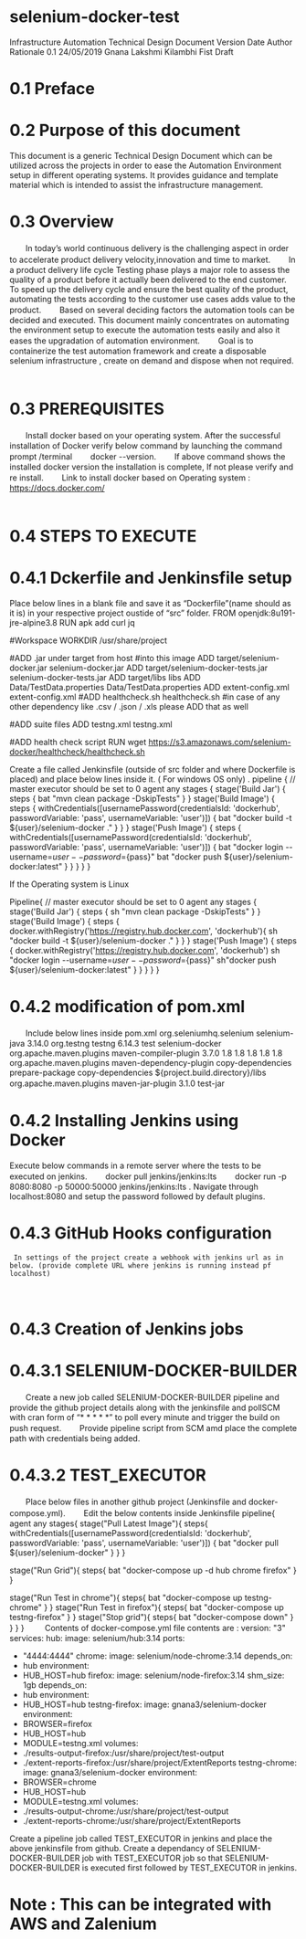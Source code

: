 # selenium-docker-test

Infrastructure Automation
Technical Design Document
Version	Date	Author	Rationale
0.1	24/05/2019	Gnana Lakshmi Kilambhi	Fist Draft


# 0.1	Preface
# 0.2	Purpose of this document
This document is a generic Technical Design Document which can be utilized across the projects in order to ease the Automation Environment setup in different operating systems. It provides guidance and template material which is intended to assist the infrastructure management. 
# 0.3	Overview
　　In today’s world continuous delivery is the challenging aspect in order to accelerate product delivery velocity,innovation and time to market.
　　In a product delivery life cycle Testing phase plays a major role to assess the quality of a product before it actually been delivered to the end customer. To speed up the delivery cycle and ensure the best quality of the product, automating the tests according to the customer use cases adds value to the product.
　　Based on several deciding factors the automation tools can be decided and executed. This document mainly concentrates on automating the environment setup to execute the automation tests easily and also it eases the upgradation of automation environment.
　　Goal is to containerize the test automation framework and create a disposable selenium infrastructure , create on demand and dispose when not required.
　　
# 0.3 PREREQUISITES
　　Install docker based on your operating system. After the successful installation of Docker verify below command by launching the command prompt /terminal 
　　docker --version.
　　If above command shows the installed docker version the installation is complete, If not please verify and re install.
　　Link to install docker based on Operating system : https://docs.docker.com/  
　　
　　
　　
　　
　　
　　
# 0.4 STEPS TO EXECUTE
# 0.4.1 Dckerfile and Jenkinsfile setup 
Place below lines in a blank file and save it as “Dockerfile”(name should as it is) in your respective project oustide of “src” folder.
FROM openjdk:8u191-jre-alpine3.8
RUN apk add curl jq

#Workspace
WORKDIR /usr/share/project

#ADD .jar under target from host
#into this image
ADD target/selenium-docker.jar selenium-docker.jar
ADD target/selenium-docker-tests.jar selenium-docker-tests.jar
ADD target/libs libs
ADD Data/TestData.properties Data/TestData.properties
ADD extent-config.xml extent-config.xml
#ADD healthcheck.sh healthcheck.sh
#in case of any other dependency like .csv / .json / .xls please ADD that as well

#ADD suite files
ADD testng.xml testng.xml

#ADD health check script
RUN wget https://s3.amazonaws.com/selenium-docker/healthcheck/healthcheck.sh

Create a file called Jenkinsfile (outside of src folder and where Dockerfile is placed) and place below lines inside it. ( For windows OS only) .
pipeline {
// master executor should be set to 0
agent any
stages {
stage('Build Jar') {
steps {
bat "mvn clean package -DskipTests"
}
}
stage('Build Image') {
steps {
withCredentials([usernamePassword(credentialsId: 'dockerhub', passwordVariable: 'pass', usernameVariable: 'user')]) {
bat "docker build -t ${user}/selenium-docker ."
}
}
}
stage('Push Image') {
steps {
withCredentials([usernamePassword(credentialsId: 'dockerhub', passwordVariable: 'pass', usernameVariable: 'user')]) {
bat "docker login --username=${user} --password=${pass}"
bat "docker push ${user}/selenium-docker:latest"
}
}
}
}
}

If the Operating system is Linux

Pipeline{
// master executor should be set to 0
agent any
stages {
stage('Build Jar') {
steps {
sh "mvn clean package -DskipTests"
}
}
stage('Build Image') {
steps {
docker.withRegistry('https://registry.hub.docker.com', 'dockerhub'){
sh "docker build -t ${user}/selenium-docker ."
}
}
}
stage('Push Image') {
steps {
docker.withRegistry('https://registry.hub.docker.com', 'dockerhub')
sh "docker login --username=${user} --password=${pass}"
sh"docker push ${user}/selenium-docker:latest"
}
}
}
}
}


# 0.4.2 modification of pom.xml 
　　Include below lines inside pom.xml
<dependencies>
<dependency>
<groupId>org.seleniumhq.selenium</groupId>
<artifactId>selenium-java</artifactId>
<version>3.14.0</version>
</dependency>
<dependency>
<groupId>org.testng</groupId>
<artifactId>testng</artifactId>
<version>6.14.3</version>
<scope>test</scope>
</dependency>
</dependencies>
<build>
<finalName>selenium-docker</finalName>
<plugins>
<plugin>
<groupId>org.apache.maven.plugins</groupId>
<artifactId>maven-compiler-plugin</artifactId>
<version>3.7.0</version>
<configuration>
<compilerVersion>1.8</compilerVersion>
<source>1.8</source>
<target>1.8</target>
<testSource>1.8</testSource>
<testTarget>1.8</testTarget>
</configuration>
</plugin>
<plugin>
<groupId>org.apache.maven.plugins</groupId>
<artifactId>maven-dependency-plugin</artifactId>
<executions>
<execution>
<id>copy-dependencies</id>
<phase>prepare-package</phase>
<goals>
<goal>copy-dependencies</goal>
</goals>
<configuration>
<outputDirectory>
${project.build.directory}/libs
</outputDirectory>
</configuration>
</execution>
</executions>
</plugin>
<plugin>
<groupId>org.apache.maven.plugins</groupId>
<artifactId>maven-jar-plugin</artifactId>
<version>3.1.0</version>
<executions>
<execution>
<goals>
<goal>test-jar</goal>
</goals>
</execution>
</executions>
</plugin>
</plugins>
</build>
　　
　　
# 0.4.2 Installing Jenkins using Docker 
Execute below commands in a remote server where the tests to be executed on jenkins. 
　　docker pull jenkins/jenkins:lts
　　docker run -p 8080:8080 -p 50000:50000 jenkins/jenkins:lts .
Navigate through localhost:8080 and setup the password followed by default plugins.

# 0.4.3 GitHub Hooks configuration
 	 In settings of the project create a webhook with jenkins url as in below. (provide complete URL where jenkins is running instead pf localhost)
　　
# 0.4.3 Creation of Jenkins jobs
# 0.4.3.1 SELENIUM-DOCKER-BUILDER
　　Create a new job called SELENIUM-DOCKER-BUILDER pipeline and provide the github project details along with the jenkinsfile and pollSCM with cran form of  “* * * * *” to poll every minute and trigger the build on push request.
　　Provide pipeline script from SCM amd place the complete path with credentials being added.
# 0.4.3.2 TEST_EXECUTOR
　　Place below files in another github project (Jenkinsfile and docker-compose.yml).
　　Edit the below contents inside Jenkinsfile
pipeline{
agent any
stages{
stage("Pull Latest Image"){
steps{
withCredentials([usernamePassword(credentialsId: 'dockerhub', passwordVariable: 'pass', usernameVariable: 'user')]) {
bat "docker pull ${user}/selenium-docker"
}
}
}

stage("Run Grid"){
steps{
bat "docker-compose up -d hub chrome firefox"
}
}

stage("Run Test in chrome"){
steps{
bat "docker-compose up testng-chrome"
}
}
stage("Run Test in firefox"){
steps{
bat "docker-compose up testng-firefox"
}
}
stage("Stop grid"){
steps{
bat "docker-compose down"
}
}
}
}
　　
Contents of docker-compose.yml file contents are :
version: "3"
services:
hub:
image: selenium/hub:3.14
ports:
- "4444:4444"
chrome:
image: selenium/node-chrome:3.14
depends_on:
- hub
environment:
- HUB_HOST=hub
firefox:
image: selenium/node-firefox:3.14
shm_size: 1gb
depends_on:
- hub
environment:
- HUB_HOST=hub
testng-firefox:
image: gnana3/selenium-docker
environment:
- BROWSER=firefox
- HUB_HOST=hub
- MODULE=testng.xml
volumes:
- ./results-output-firefox:/usr/share/project/test-output
- ./extent-reports-firefox:/usr/share/project/ExtentReports
testng-chrome:
image: gnana3/selenium-docker
environment:
- BROWSER=chrome
- HUB_HOST=hub
- MODULE=testng.xml
volumes:
- ./results-output-chrome:/usr/share/project/test-output
- ./extent-reports-chrome:/usr/share/project/ExtentReports

Create a pipeline job called TEST_EXECUTOR in jenkins and place the above jenkinsfile from github.
Create a dependancy of SELENIUM-DOCKER-BUILDER job with TEST_EXECUTOR job so that SELENIUM-DOCKER-BUILDER is executed first followed by TEST_EXECUTOR in jenkins.

# Note : This can be integrated with AWS and Zalenium 
